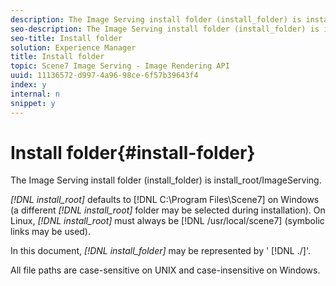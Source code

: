 ```yaml
---
description: The Image Serving install folder (install_folder) is install_root/ImageServing.
seo-description: The Image Serving install folder (install_folder) is install_root/ImageServing.
seo-title: Install folder
solution: Experience Manager
title: Install folder
topic: Scene7 Image Serving - Image Rendering API
uuid: 11136572-d997-4a96-98ce-6f57b39643f4
index: y
internal: n
snippet: y
---
```


# Install folder{#install-folder}

The Image Serving install folder (install_folder) is install_root/ImageServing.

 *[!DNL install_root]* defaults to [!DNL C:\Program Files\Scene7] on Windows (a different *[!DNL install_root]* folder may be selected during installation). On Linux, *[!DNL install_root]* must always be [!DNL /usr/local/scene7] (symbolic links may be used).

In this document, *[!DNL install_folder]* may be represented by ' [!DNL ./]'.

All file paths are case-sensitive on UNIX and case-insensitive on Windows. 
